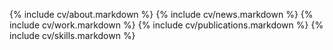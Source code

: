 {% include cv/about.markdown %}
{% include cv/news.markdown %}
{% include cv/work.markdown %}
{% include cv/publications.markdown %}
{% include cv/skills.markdown %}
